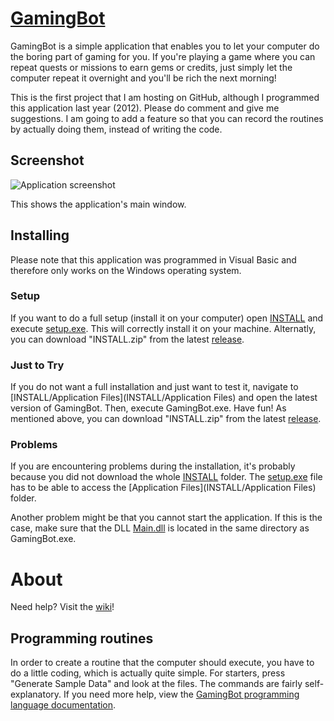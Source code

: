 # [GamingBot](http://georgw777.github.io/GamingBot/)


GamingBot is a simple application that enables you to let your computer do the boring part of gaming for you. 
If you're playing a game where you can repeat quests or missions to earn gems or credits, just simply let the computer repeat it overnight and you'll be rich the next morning!

This is the first project that I am hosting on GitHub, although I programmed this application last year (2012). Please do comment and give me suggestions. 
I am going to add a feature so that you can record the routines by actually doing them, instead of writing the code. 


## Screenshot
![Application screenshot](https://raw.github.com/georgw777/GamingBot/master/info/Screenshot.png)

This shows the application's main window. 


## Installing
Please note that this application was programmed in Visual Basic and therefore only works on the Windows operating system. 


### Setup
If you want to do a full setup (install it on your computer) open [INSTALL](INSTALL) and execute [setup.exe](INSTALL/setup.exe). This will correctly install it on your machine. Alternatly, you can download "INSTALL.zip" from the latest [release](../../releases). 


### Just to Try
If you do not want a full installation and just want to test it, navigate to [INSTALL/Application Files](INSTALL/Application Files) and open the latest version of GamingBot. Then, execute GamingBot.exe. Have fun! As mentioned above, you can download "INSTALL.zip" from the latest [release](../../releases). 


### Problems
If you are encountering problems during the installation, it's probably because you did not download the whole [INSTALL](INSTALL) folder. The [setup.exe](INSTALL/setup.exe) file has to be able to access the [Application Files](INSTALL/Application Files) folder. 

Another problem might be that you cannot start the application. If this is the case, make sure that the DLL [Main.dll](GamingBot/Main.dll) is located in the same directory as GamingBot.exe. 


# About
Need help? Visit the [wiki](../../wiki/)! 

## Programming routines
In order to create a routine that the computer should execute, you have to do a little coding, which is actually quite simple. For starters, press "Generate Sample Data" and look at the files. The commands are fairly self-explanatory. 
If you need more help, view the [GamingBot programming language documentation](../../wiki/GamingBot-Programming-Language). 
